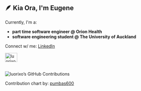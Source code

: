 ## 🪶 Kia Ora, I'm Eugene
Currently, I'm a:
- **part time software engineer @ Orion Health**
- **software engineering student @ The University of Auckland**

Connect w/ me: [LinkedIn](https://www.linkedin.com/in/eugene-j-chua/)

<p align="left">
<a href="https://www.linkedin.com/in/eugene-j-chua/" target="blank"><img align="center" src="https://raw.githubusercontent.com/rahuldkjain/github-profile-readme-generator/master/src/images/icons/Social/linked-in-alt.svg" alt="luorixo" height="30" width="40" /></a>
</p>

\
![luorixo’s GitHub Contributions](https://github.pumbas.net/api/contributions/luorixo?colour=2EC27E)

Contribution chart by: [pumbas600](https://github.com/pumbas600)
